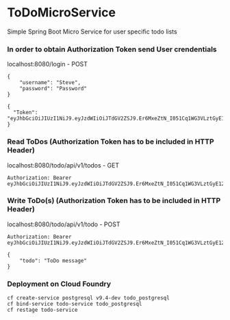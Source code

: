 # ToDoMicroService
Simple Spring Boot Micro Service for user specific todo lists

### In order to obtain Authorization Token send User crendentials

localhost:8080/login - POST
```
{
	"username": "Steve",
	"password": "Password"
}
```

```
{
  "Token": "eyJhbGciOiJIUzI1NiJ9.eyJzdWIiOiJTdGV2ZSJ9.Er6MxeZtN_I051Cq1WG3VLztGyE12f6rVRUcgMdfvVQ"
}
```

### Read ToDos (Authorization Token has to be included in HTTP Header)

localhost:8080/todo/api/v1/todos - GET

```
Authorization: Bearer eyJhbGciOiJIUzI1NiJ9.eyJzdWIiOiJTdGV2ZSJ9.Er6MxeZtN_I051Cq1WG3VLztGyE12f6rVRUcgMdfvVQ

```

### Write ToDo(s) (Authorization Token has to be included in HTTP Header)

localhost:8080/todo/api/v1/todo - POST

```
Authorization: Bearer eyJhbGciOiJIUzI1NiJ9.eyJzdWIiOiJTdGV2ZSJ9.Er6MxeZtN_I051Cq1WG3VLztGyE12f6rVRUcgMdfvVQ

```
```
{
	"todo": "ToDo message"
}
```

### Deployment on Cloud Foundry

```
cf create-service postgresql v9.4-dev todo_postgresql
cf bind-service todo-service todo_postgresql
cf restage todo-service
```
